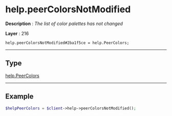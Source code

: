 # help.peerColorsNotModified

**Description** : *The list of color palettes has not changed*

**Layer** : 216

```tl
help.peerColorsNotModified#2ba1f5ce = help.PeerColors;
```

---

## Type

[help.PeerColors](type/help.PeerColors)

---

## Example

```php
$helpPeerColors = $client->help->peerColorsNotModified();
```